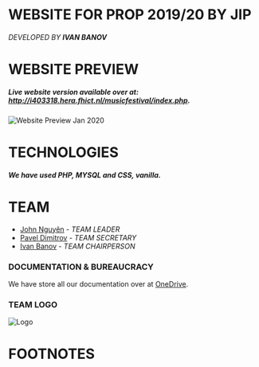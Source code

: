 # WEBSITE FOR PROP 2019/20 BY JIP
###### *DEVELOPED BY __IVAN  BANOV__*

# WEBSITE PREVIEW
##### Live website version available over at: http://i403318.hera.fhict.nl/musicfestival/index.php.
![Website Preview Jan 2020](https://git.fhict.nl/I403318/propwebsite/raw/master/Website_Pic.png "Website Peview")

# TECHNOLOGIES
##### We have used PHP, MYSQL and CSS, vanilla.

# TEAM
* [John Nguyên](https://git.fhict.nl/I390706) - *TEAM LEADER*
* [Pavel Dimitrov](https://git.fhict.nl/I406102) - *TEAM SECRETARY*
* [Ivan Banov](https://git.fhict.nl/I403318) - *TEAM CHAIRPERSON*

### DOCUMENTATION & BUREAUCRACY
We have store all our documentation over at [OneDrive](https://stichtingfontys-my.sharepoint.com/personal/403318_student_fontys_nl/_layouts/15/onedrive.aspx?id=%2Fpersonal%2F403318%5Fstudent%5Ffontys%5Fnl%2FDocuments%2FPROP).

### TEAM LOGO
![Logo](https://git.fhict.nl/I403318/propwebsite/raw/master/JIP_logo.png "Out Logo")

# FOOTNOTES
